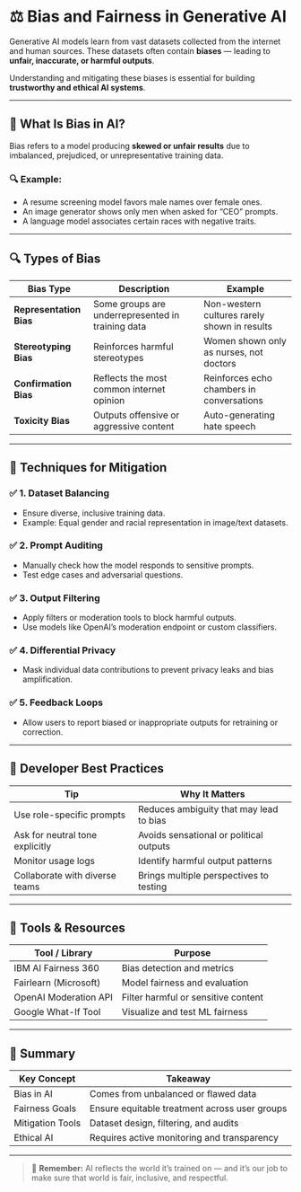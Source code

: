 # ⚖️ Bias and Fairness in Generative AI

Generative AI models learn from vast datasets collected from the internet and human sources. These datasets often contain **biases** — leading to **unfair, inaccurate, or harmful outputs**.

Understanding and mitigating these biases is essential for building **trustworthy and ethical AI systems**.

---

## 🎯 What Is Bias in AI?

Bias refers to a model producing **skewed or unfair results** due to imbalanced, prejudiced, or unrepresentative training data.

### 🔍 Example:
- A resume screening model favors male names over female ones.
- An image generator shows only men when asked for “CEO” prompts.
- A language model associates certain races with negative traits.

---

## 🔍 Types of Bias

| Bias Type        | Description                                         | Example                                   |
|------------------|-----------------------------------------------------|-------------------------------------------|
| **Representation Bias** | Some groups are underrepresented in training data | Non-western cultures rarely shown in results |
| **Stereotyping Bias**   | Reinforces harmful stereotypes                 | Women shown only as nurses, not doctors     |
| **Confirmation Bias**   | Reflects the most common internet opinion       | Reinforces echo chambers in conversations   |
| **Toxicity Bias**       | Outputs offensive or aggressive content         | Auto-generating hate speech                 |

---

## 🧪 Techniques for Mitigation

### ✅ 1. Dataset Balancing
- Ensure diverse, inclusive training data.
- Example: Equal gender and racial representation in image/text datasets.

### ✅ 2. Prompt Auditing
- Manually check how the model responds to sensitive prompts.
- Test edge cases and adversarial questions.

### ✅ 3. Output Filtering
- Apply filters or moderation tools to block harmful outputs.
- Use models like OpenAI’s moderation endpoint or custom classifiers.

### ✅ 4. Differential Privacy
- Mask individual data contributions to prevent privacy leaks and bias amplification.

### ✅ 5. Feedback Loops
- Allow users to report biased or inappropriate outputs for retraining or correction.

---

## 🧠 Developer Best Practices

| Tip                               | Why It Matters                          |
|----------------------------------|------------------------------------------|
| Use role-specific prompts        | Reduces ambiguity that may lead to bias |
| Ask for neutral tone explicitly  | Avoids sensational or political outputs |
| Monitor usage logs               | Identify harmful output patterns         |
| Collaborate with diverse teams   | Brings multiple perspectives to testing  |

---

## 🧰 Tools & Resources

| Tool / Library         | Purpose                              |
|------------------------|---------------------------------------|
| IBM AI Fairness 360    | Bias detection and metrics            |
| Fairlearn (Microsoft)  | Model fairness and evaluation         |
| OpenAI Moderation API  | Filter harmful or sensitive content   |
| Google What-If Tool    | Visualize and test ML fairness        |

---

## 📌 Summary

| Key Concept        | Takeaway                                       |
|--------------------|------------------------------------------------|
| Bias in AI         | Comes from unbalanced or flawed data           |
| Fairness Goals     | Ensure equitable treatment across user groups  |
| Mitigation Tools   | Dataset design, filtering, and audits          |
| Ethical AI         | Requires active monitoring and transparency    |

---

> 🧠 **Remember:** AI reflects the world it’s trained on — and it’s our job to make sure that world is fair, inclusive, and respectful.
